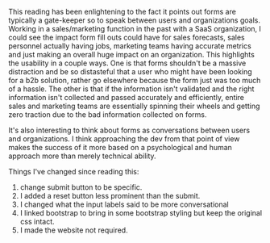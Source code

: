 This reading has been enlightening to the fact it points out forms are typically a gate-keeper so to speak between users and organizations goals. Working in a sales/marketing function in the past with a SaaS organization, I could see the impact form fill outs could have for sales forecasts, sales personnel actually having jobs, marketing teams having accurate metrics and just making an overall huge impact on an organization. This highlights the usability in a couple ways. One is that forms shouldn't be a massive distraction and be so distasteful that a user who might have been looking for a b2b solution, rather go elsewhere because the form just was too much of a hassle. The other is that if the information isn't validated and the right information isn't collected and passed accurately and efficiently, entire sales and marketing teams are essentially spinning their wheels and getting zero traction due to the bad information collected on forms.

It's also interesting to think about forms as conversations between users and organizations. I think approaching the dev from that point of view makes the success of it more based on a psychological and human approach more than merely technical ability.

Things I've changed since reading this:
1. change submit button to be specific.
2. I added a reset button less prominent than the submit.
3. I changed what the input labels said to be more conversational
4. I linked bootstrap to bring in some bootstrap styling but keep the original css intact.
5. I made the website not required.
